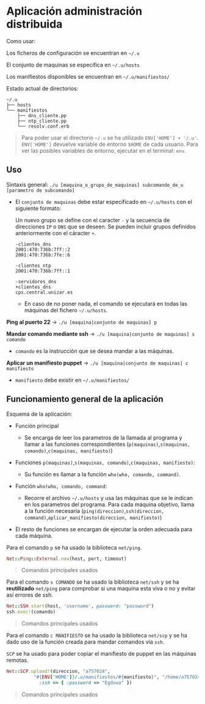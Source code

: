 # Aplicación administración distribuida

Como usar:

Los ficheros de configuración se encuentran en `~/.u`

El conjunto de maquinas se especifica en `~/.u/hosts`

Los manifiestos disponibles se encuentran en `~/.u/manifiestos/`

Estado actual de directorios:

    ~/.u
    ├── hosts
    └── manifiestos
        ├── dns_cliente.pp
        ├── ntp_cliente.pp
        └── resolv.conf.erb

> Para poder usar el directorio `~/.u` se ha utilizado `ENV['HOME'] + '/.u'`.
> `ENV['HOME']`  devuelve variable de entorno `$HOME` de cada usuario.
> Para ver las posibles variables de entorno, ejecutar en el terminal: `env`.

## Uso

Sintaxis general: 
    `./u [maquina_o_grupo_de_maquinas] subcomando_de_u [parametro de subcomando]`
    
- El `conjunto de maquinas` debe estar especificado en `~/.u/hosts` con el siguiente formato:

    Un nuevo grupo se define con el caracter `-` y la secuencia de direcciones `IP` o `DNS` que se deseen.
    Se pueden incluir grupos definidos anteriormente con el cáracter `+`.
    
    ```
    -clientes_dns
    2001:470:736b:7ff::2
    2001:470:736b:7fe::6
    
    -clientes_ntp
    2001:470:736b:7ff::1
    
    -servidores_dns
    +clientes_dns
    cps.central.unizar.es
    ```
    
    - En caso de no poner nada, el comando se ejecutará en todas las máquinas del fichero `~/.u/hosts`.

**Ping al puerto 22** -> `./u [maquina|conjunto de maquinas] p`

**Mandar comando mediante ssh** -> `./u [maquina|conjunto de maquinas] s comando`

- `comando` es la instrucción que se desea mandar a las máquinas.

**Aplicar un manifiesto puppet** -> `./u [maquina|conjunto de maquinas] c manifiesto`

- `manifiesto` debe existir en `~/.u/manifiestos/`

## Funcionamiento general de la aplicación

Esquema de la aplicación:
- Función principal
    - Se encarga de leer los parametros de la llamada al programa y llamar a las funciones correspondientes (`p(maquinas)`,`s(maquinas, comando)`,`c(maquinas, manifiesto)`)

- Funciones `p(maquinas)`,`s(maquinas, comando)`,`c(maquinas, manifiesto)`:
    - Su función es llamar a la función `who(who, comando, command)`.
    
- Función `who(who, comando, command`:
    - Recorre el archivo `~/.u/hosts` y usa las máquinas que se le indican en los parametros del programa. Para cada máquina objetivo, llama a la función necesaria (`ping(direccion)`,`ssh(direccion, command)`,`aplicar_manifiesto(direccion, manifiesto)`)
    
- El resto de funciones se encargan de ejecutar la orden adecuada para cada máquina.

Para el comando `p` se ha usado la biblioteca `net/ping`.
```ruby
Net::Ping::External.new(host, port, timeout)
```
> Comandos principales usados

Para el comando `s COMANDO` se ha usado la biblioteca `net/ssh` y se ha **reutilizado**  `net/ping` para comprobar si una maquina esta viva o no y evitar así errores de ssh.
```ruby
Net::SSH.start(host, 'username', password: "password")
ssh.exec!(comando)
```
> Comandos principales usados


Para el comando `c MANIFIESTO` se ha usado la biblioteca `net/scp` y se ha dado uso de la función creada para mandar comandos vía `ssh`.

`SCP` se ha usado para poder copiar el manifiesto de puppet en las máquinas remotas.
```ruby
Net::SCP.upload!(direccion, "a757024",
          "#{ENV['HOME']}/.u/manifiestos/#{manifiesto}", "/home/a757024",
            :ssh => { :password => "Egdxwa" })
```

> Comandos principales usados
